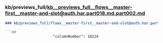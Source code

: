### kb/previews_full/kb__previews_full__flows__master-first__master-and-slot@auth.har.part018.md.part002.md

```md
### kb/previews_full/flows__master-first__master-and-slot@auth.har.part018.md (part 002)

```md
                      "columnNumber": 18124
                        
```

```

```
